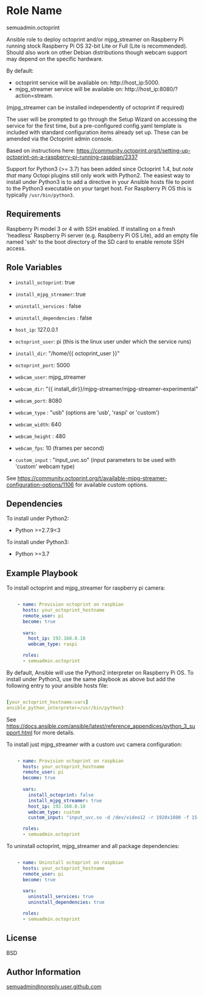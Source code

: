 Role Name
=========

semuadmin.octoprint

Ansible role to deploy octoprint and/or mjpg_streamer on Raspberry Pi running stock Raspberry
Pi OS 32-bit Lite or Full (Lite is recommended). Should also work on other Debian distributions
though webcam support may depend on the specific hardware.

By default:
- octoprint service will be available on: http://host_ip:5000.
- mjpg_streamer service will be available on: http://host_ip:8080/?action=stream.

(mjpg_streamer can be installed independently of octoprint if required)

The user will be prompted to go through the Setup Wizard on accessing the service for the
first time, but a pre-configured config.yaml template is included with standard configuration
items already set up. These can be amended via the Octoprint admin console.

Based on instructions here:
https://community.octoprint.org/t/setting-up-octoprint-on-a-raspberry-pi-running-raspbian/2337

Support for Python3 (>= 3.7) has been added since Octoprint 1.4, but *note that* many 
Octopi plugins still only work with Python2. The easiest way to install under Python3 is
to add a directive in your Ansible hosts file to point to the Python3 executable on your
target host. For Raspberry Pi OS this is typically `/usr/bin/python3`.

Requirements
------------

Raspberry Pi model 3 or 4 with SSH enabled. If installing on a fresh 'headless' Raspberry
Pi server (e.g. Raspberry Pi OS Lite), add an empty file named 'ssh' to the boot directory 
of the SD card to enable remote SSH access.

Role Variables
--------------

- `install_octoprint`: true
- `install_mjpg_streamer`: true
- `uninstall_services` : false
- `uninstall_dependencies` : false
        
- `host_ip`: 127.0.0.1
- `octoprint_user`: pi (this is the linux user under which the service runs)
- `install_dir`: "/home/{{ octoprint_user }}"
- `octoprint_port`: 5000

- `webcam_user`: mjpg_streamer
- `webcam_dir`: "{{ install_dir}}/mjpg-streamer/mjpg-streamer-experimental"
- `webcam_port`: 8080
- `webcam_type` : "usb" (options are 'usb', 'raspi' or 'custom')
- `webcam_width`: 640
- `webcam_height` : 480
- `webcam_fps`: 10 (frames per second)
- `custom_input` : "input_uvc.so" (input parameters to be used with 'custom' webcam type)

See https://community.octoprint.org/t/available-mjpg-streamer-configuration-options/1106
for available custom options.

Dependencies
------------

To install under Python2:
- Python >=2.7.9<3

To install under Python3:
- Python >=3.7

Example Playbook
----------------

To install octoprint and mjpg_streamer for raspberry pi camera:

```yaml

    - name: Provision octoprint on raspbian
      hosts: your_octoprint_hostname
      remote_user: pi
      become: true
      
      vars:
        host_ip: 192.168.0.18
        webcam_type: raspi

      roles:
      - semuadmin.octoprint
```

By default, Ansible will use the Python2 interpreter on Raspberry Pi OS.
To install under Python3, use the same playbook as above but add the
following entry to your ansible hosts file:

```yaml

[your_octoprint_hostname:vars]
ansible_python_interpreter=/usr/bin/python3
```

See https://docs.ansible.com/ansible/latest/reference_appendices/python_3_support.html 
for more details.

To install just mjpg_streamer with a custom uvc camera configuration:

```yaml

    - name: Provision octoprint on raspbian
      hosts: your_octoprint_hostname
      remote_user: pi
      become: true
      
      vars:
        install_octoprint: false
        install_mjpg_streamer: true
        host_ip: 192.168.0.18
        webcam_type: custom
        custom_input: "input_uvc.so -d /dev/video12 -r 1920x1080 -f 15 -q 50"

      roles:
      - semuadmin.octoprint
```

To uninstall octoprint, mjpg_streamer and all package dependencies:

```yaml

    - name: Uninstall octoprint on raspbian
      hosts: your_octoprint_hostname
      remote_user: pi
      become: true
      
      vars:
        uninstall_services: true
        uninstall_dependencies: true

      roles:
      - semuadmin.octoprint
```

License
-------

BSD

Author Information
------------------

semuadmin@noreply.user.github.com
